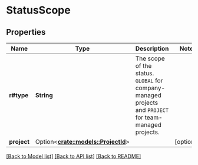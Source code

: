 # StatusScope

## Properties

Name | Type | Description | Notes
------------ | ------------- | ------------- | -------------
**r#type** | **String** | The scope of the status. `GLOBAL` for company-managed projects and `PROJECT` for team-managed projects. | 
**project** | Option<[**crate::models::ProjectId**](ProjectId.md)> |  | [optional]

[[Back to Model list]](../README.md#documentation-for-models) [[Back to API list]](../README.md#documentation-for-api-endpoints) [[Back to README]](../README.md)


